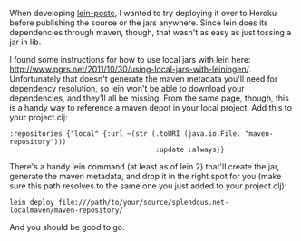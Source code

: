 When developing [lein-postc](https://github.com/smalls/lein-postc), I wanted to
try deploying it over to Heroku before publishing the source or the jars
anywhere. Since lein does its dependencies through maven, though, that wasn't as
easy as just tossing a jar in lib.

I found some instructions for how to use local jars with lein here:
<http://www.pgrs.net/2011/10/30/using-local-jars-with-leiningen/>.
Unfortunately that doesn't generate the maven metadata you'll need for
dependency resolution, so lein won't be able to download your dependencies,
and they'll all be missing. From the same page, though, this is a handy
way to reference a maven depot in your local project. Add this to your
project.clj:

	:repositories {"local" {:url ~(str (.toURI (java.io.File. "maven-repository")))
										:update :always}}

There's a handy lein command (at least as of lein 2) that'll create the jar,
generate the maven metadata, and drop it in the right spot for you (make sure
this path resolves to the same one you just added to your project.clj):

	lein deploy file:///path/to/your/source/splendous.net-localmaven/maven-repository/

And you should be good to go.
